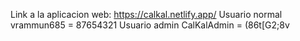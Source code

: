 Link a la aplicacion web: https://calkal.netlify.app/ 
Usuario normal vrammun685 = 87654321
Usuario admin CalKalAdmin = (86t[G2;8v
